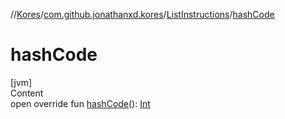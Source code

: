 //[Kores](../../index.md)/[com.github.jonathanxd.kores](../index.md)/[ListInstructions](index.md)/[hashCode](hash-code.md)



# hashCode  
[jvm]  
Content  
open override fun [hashCode](hash-code.md)(): [Int](https://kotlinlang.org/api/latest/jvm/stdlib/kotlin/-int/index.html)  



